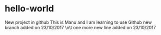 # hello-world
New project in github
This is Manu and I am learning to use Github
new branch added on 23/10/2017
\n\t one more new line added on 23/10/2017
